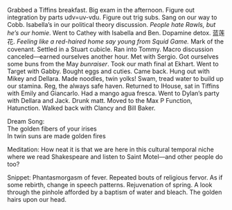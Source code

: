 Grabbed a Tiffins breakfast. Big exam in the afternoon. Figure out integration by parts udv=uv-vdu. Figure out trig subs. Sang on our way to Cobb. Isabella’s in our political theory discussion. *People hate Rawls, but he’s our homie*. Went to Cathey with Isabella and Ben. Dopamine detox. 蓝莲花. *Feeling like a red-haired home say young from Squid Game.* Mark of the covenant. Settled in a Stuart cubicle. Ran into Tommy. Macro discussion canceled—earned ourselves another hour. Met with Sergio. Got ourselves some buns from the May *bunraiser*. Took our math final at Ekhart. Went to Target with Gabby. Bought eggs and cuties. Came back. Hung out with Mikey and Dellara. Made noodles, twin yolks\! Swam, tread water to build up our stamina. Reg, the always safe haven. Returned to IHouse, sat in Tiffins with Emily and Giancarlo. Had a mango agua fresca. Went to Dylan’s party with Dellara and Jack. Drunk matt. Moved to the Max P Function, Hatunction. Walked back with Clancy and Bill Baker.

Dream Song:  
The golden fibers of your irises  
In twin suns are made golden fires

Meditation: How neat it is that we are here in this cultural temporal niche where we read Shakespeare and listen to Saint Motel—and other people do too?

Snippet: Phantasmorgasm of fever. Repeated bouts of religious fervor. As if some rebirth, change in speech patterns. Rejuvenation of spring. A look through the pinhole afforded by a baptism of water and bleach. The golden hairs upon our head.